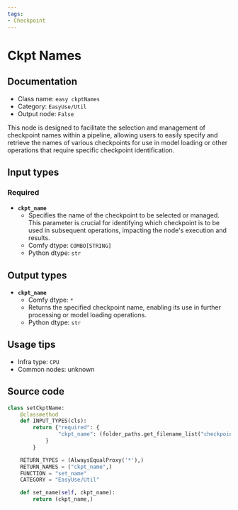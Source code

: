 ```yaml
---
tags:
- Checkpoint
---
```


# Ckpt Names
## Documentation
- Class name: `easy ckptNames`
- Category: `EasyUse/Util`
- Output node: `False`

This node is designed to facilitate the selection and management of checkpoint names within a pipeline, allowing users to easily specify and retrieve the names of various checkpoints for use in model loading or other operations that require specific checkpoint identification.
## Input types
### Required
- **`ckpt_name`**
    - Specifies the name of the checkpoint to be selected or managed. This parameter is crucial for identifying which checkpoint is to be used in subsequent operations, impacting the node's execution and results.
    - Comfy dtype: `COMBO[STRING]`
    - Python dtype: `str`
## Output types
- **`ckpt_name`**
    - Comfy dtype: `*`
    - Returns the specified checkpoint name, enabling its use in further processing or model loading operations.
    - Python dtype: `str`
## Usage tips
- Infra type: `CPU`
- Common nodes: unknown


## Source code
```python
class setCkptName:
    @classmethod
    def INPUT_TYPES(cls):
        return {"required": {
                "ckpt_name": (folder_paths.get_filename_list("checkpoints"),),
            }
        }

    RETURN_TYPES = (AlwaysEqualProxy('*'),)
    RETURN_NAMES = ("ckpt_name",)
    FUNCTION = "set_name"
    CATEGORY = "EasyUse/Util"

    def set_name(self, ckpt_name):
        return (ckpt_name,)

```
